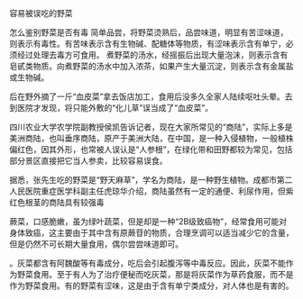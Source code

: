 容易被误吃的野菜


怎么鉴别野菜是否有毒
简单品尝，将野菜烫熟后，品尝味道，明显有苦涩味道，则表示有毒性。有苦味表示含有生物碱、配糖体等物质，有涩味表示含有单宁，必须经过处理去毒方可食用。
煮野菜的汤水，经摇振后出现大量泡沫，则表示含有皂甙类物质。向煮野菜的汤水中加入浓茶，如果产生大量沉淀，则表示含有金属盐或生物碱。



后在野外摘了一斤“血皮菜”拿去饭店加工，食用后没多久全家人陆续呕吐头晕。去到医院才发现，将只能外敷的“化儿草”误当成了“血皮菜”。


四川农业大学农学院副教授侯凯告诉记者，现在大家所常见的“商陆”，实际上多是美洲商陆，也叫垂序商陆，原产于美洲大陆，在中国，是一种入侵植物，一般植株偏红色，因其外形，也常被人误认是“人参根”，在绿化带和田野都较为常见，包括部分景区直接把它当人参卖，比较容易误食。

据悉，张先生吃的野菜是“野天麻草”，学名为商陆，是一种野生植物。成都市第二人民医院重症医学科副主任虎琼华介绍，商陆虽然有一定的通便、利尿作用，但紫红色根茎的商陆具有较强毒


蕨菜，口感脆嫩，虽为绿叶蔬菜，但是却是一种“2B级致癌物”，经常食用可能对身体致癌，这主要由于其中含有原蕨苷的物质，合理烹调可以适当减少它的含量，但是仍然不可长期大量食用，偶尔尝尝味道即可。



。灰菜都含有阿魏酸等有毒成分，吃后会引起腹泻等中毒反应。因此，灰菜不能作为野菜食用。至于有人为了治疗便秘而吃灰菜，那是将灰菜作为草药食服，而不是作为野菜食用。有的野菜有涩味，这是由于含有单宁类成分，对人体也是有害的。
